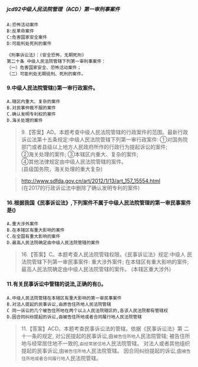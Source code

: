 ##### jcd92中级人民法院管理（ACD）第一审刑事案件
    A:恐怖活动案件
    B:反革命案件
    C:危害国家安全案件
    D:可能判处死刑的案件
    
    《刑事诉讼法》：(安全恐怖，无期死刑)
    第二十条 中级人民法院管辖下列第一审刑事案件：
    （一）危害国家安全、恐怖活动案件；
    （二）可能判处无期徒刑、死刑的案件。

#### 9.中级人民法院管辖()第一审行政案件。
    A.辖区内重大、复杂的案件
    B.对民事仲裁不服的案件
    C.确认发明专利权的案件
    D.海关处理的案件
>   9.【答案】AD。本题考查中级人民法院管辖的行政案件的范围。最新行政
    诉讼法第十五条规定:中级人民法院管辖下列第一审行政案件:
    ①对国务院部门或者县级以上地方人民政府所作的行政行为提起诉讼的案件;   
    ②海关处理的案件;
    ③本辖区内重大、复杂的案件;   
    ④其他法律规定由中级人民法院管辖的案件。  
    (县级国务院，海关处理的重大复杂) 
    
>   http://www.sdfda.gov.cn/art/2012/1/13/art_157_15554.html   
    (在2017的行政诉讼法中删除了确认发明专利的案件)

#### 16.根据我国《民事诉讼法》,下列案件不属于中级人民法院管理的第一审民事案件是()
    A.重大涉外案件
    B.在本辖区有重大影响的案件
    C.在全国有重大影响的案件
    D.最高人民法院确定由中级人民法院管辖的案件
>   16.【答案】C。本题考查人民法院管辖权限。《民事诉讼法》规定:中级人
    民法院管辖下列第一审民事案件:
    重大涉外案件;
    在本辖区有重大影响的案件;
    最高人民法院确定由中级人民法院管辖的案件。
    (本辖区重大涉外)

#### 11.有关民事诉讼中管辖的说法,正确的有()。
    A.中级人民法院管辖在本辖区有重大影响的第一审民事案件
    B.对法人提起的民事诉讼,由原告住所地人民法院管辖
    C 同一诉讼的几个被告住所地在两个以上人民法院辖区的,各该人民法院都有管辖权
    D.因合同纠纷提起的诉讼,由被告住所地或者合同履行地人民法院管辖
>   11.【答案】ACD。本题考查民事诉讼法的管辖。依据《民事诉讼法》第
    二十一条的规定,
    对公民提起的民事诉讼,由`被告住所地`人民法院管辖;
    被告住所地与经常居住地不一致的,`由经常居住地`人民法院管辖。
    对法人或者其他组织提起的民事诉讼,由`被告住所地`人民法院管辖。
    因合同纠纷提起的诉讼,由`被告住所地或者合同履行地`人民法院管辖。    
    






















